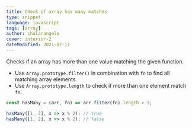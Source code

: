 ```yaml
---
title: Check if array has many matches
type: snippet
language: javascript
tags: [array]
author: chalarangelo
cover: interior-2
dateModified: 2021-07-11
---
```


Checks if an array has more than one value matching the given function.

- Use `Array.prototype.filter()` in combination with `fn` to find all matching array elements.
- Use `Array.prototype.length` to check if more than one element match `fn`.

```js
const hasMany = (arr, fn) => arr.filter(fn).length > 1;
```

```js
hasMany([1, 3], x => x % 2); // true
hasMany([1, 2], x => x % 2); // false
```
